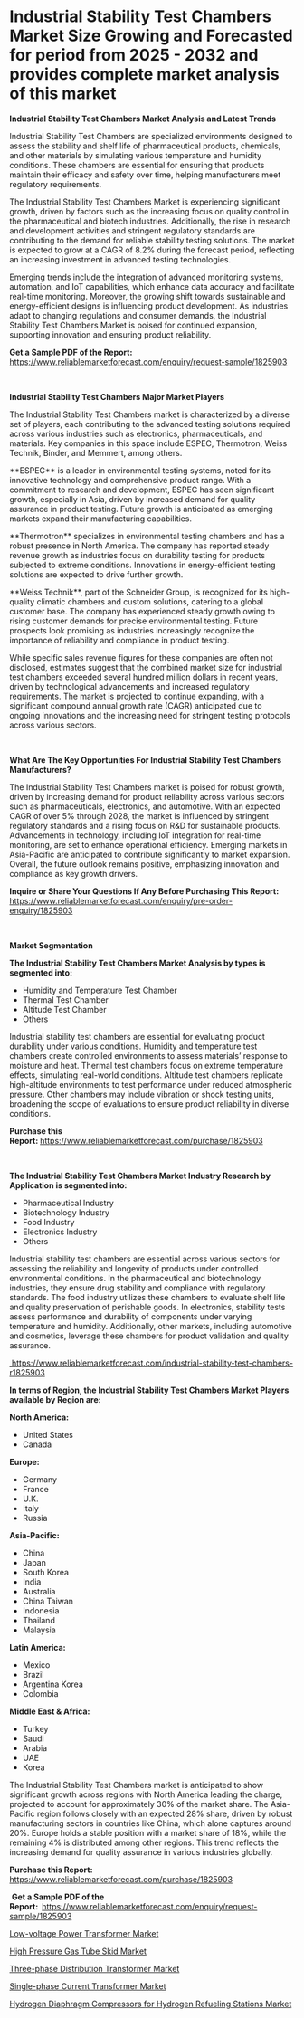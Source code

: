 <p><h1>Industrial Stability Test Chambers Market Size Growing and Forecasted for period from 2025 - 2032 and provides complete market analysis of this market</h1></p><p><strong>Industrial Stability Test Chambers Market Analysis and Latest Trends</strong></p>
<p><p>Industrial Stability Test Chambers are specialized environments designed to assess the stability and shelf life of pharmaceutical products, chemicals, and other materials by simulating various temperature and humidity conditions. These chambers are essential for ensuring that products maintain their efficacy and safety over time, helping manufacturers meet regulatory requirements.</p><p>The Industrial Stability Test Chambers Market is experiencing significant growth, driven by factors such as the increasing focus on quality control in the pharmaceutical and biotech industries. Additionally, the rise in research and development activities and stringent regulatory standards are contributing to the demand for reliable stability testing solutions. The market is expected to grow at a CAGR of 8.2% during the forecast period, reflecting an increasing investment in advanced testing technologies.</p><p>Emerging trends include the integration of advanced monitoring systems, automation, and IoT capabilities, which enhance data accuracy and facilitate real-time monitoring. Moreover, the growing shift towards sustainable and energy-efficient designs is influencing product development. As industries adapt to changing regulations and consumer demands, the Industrial Stability Test Chambers Market is poised for continued expansion, supporting innovation and ensuring product reliability.</p></p>
<p><strong>Get a Sample PDF of the Report:&nbsp;</strong> <a href="https://www.reliablemarketforecast.com/enquiry/request-sample/1825903?utm_campaign=3175&utm_medium=2&utm_source=Github&utm_content=ia&utm_term=12042025&utm_id=industrial-stability-test-chambers">https://www.reliablemarketforecast.com/enquiry/request-sample/1825903</a></p>
<p>&nbsp;</p>
<p><strong>Industrial Stability Test Chambers Major Market Players</strong></p>
<p><p>The Industrial Stability Test Chambers market is characterized by a diverse set of players, each contributing to the advanced testing solutions required across various industries such as electronics, pharmaceuticals, and materials. Key companies in this space include ESPEC, Thermotron, Weiss Technik, Binder, and Memmert, among others.</p><p>**ESPEC** is a leader in environmental testing systems, noted for its innovative technology and comprehensive product range. With a commitment to research and development, ESPEC has seen significant growth, especially in Asia, driven by increased demand for quality assurance in product testing. Future growth is anticipated as emerging markets expand their manufacturing capabilities.</p><p>**Thermotron** specializes in environmental testing chambers and has a robust presence in North America. The company has reported steady revenue growth as industries focus on durability testing for products subjected to extreme conditions. Innovations in energy-efficient testing solutions are expected to drive further growth.</p><p>**Weiss Technik**, part of the Schneider Group, is recognized for its high-quality climatic chambers and custom solutions, catering to a global customer base. The company has experienced steady growth owing to rising customer demands for precise environmental testing. Future prospects look promising as industries increasingly recognize the importance of reliability and compliance in product testing.</p><p>While specific sales revenue figures for these companies are often not disclosed, estimates suggest that the combined market size for industrial test chambers exceeded several hundred million dollars in recent years, driven by technological advancements and increased regulatory requirements. The market is projected to continue expanding, with a significant compound annual growth rate (CAGR) anticipated due to ongoing innovations and the increasing need for stringent testing protocols across various sectors.</p></p>
<p>&nbsp;</p>
<p><strong>What Are The Key Opportunities For Industrial Stability Test Chambers Manufacturers?</strong></p>
<p><p>The Industrial Stability Test Chambers market is poised for robust growth, driven by increasing demand for product reliability across various sectors such as pharmaceuticals, electronics, and automotive. With an expected CAGR of over 5% through 2028, the market is influenced by stringent regulatory standards and a rising focus on R&D for sustainable products. Advancements in technology, including IoT integration for real-time monitoring, are set to enhance operational efficiency. Emerging markets in Asia-Pacific are anticipated to contribute significantly to market expansion. Overall, the future outlook remains positive, emphasizing innovation and compliance as key growth drivers.</p></p>
<p><strong>Inquire or Share Your Questions If Any Before Purchasing This Report:</strong> <a href="https://www.reliablemarketforecast.com/enquiry/pre-order-enquiry/1825903?utm_campaign=3175&utm_medium=2&utm_source=Github&utm_content=ia&utm_term=12042025&utm_id=industrial-stability-test-chambers">https://www.reliablemarketforecast.com/enquiry/pre-order-enquiry/1825903</a></p>
<p>&nbsp;</p>
<p><strong>Market Segmentation</strong></p>
<p><strong>The Industrial Stability Test Chambers Market Analysis by types is segmented into:</strong></p>
<p><ul><li>Humidity and Temperature Test Chamber</li><li>Thermal Test Chamber</li><li>Altitude Test Chamber</li><li>Others</li></ul></p>
<p><p>Industrial stability test chambers are essential for evaluating product durability under various conditions. Humidity and temperature test chambers create controlled environments to assess materials’ response to moisture and heat. Thermal test chambers focus on extreme temperature effects, simulating real-world conditions. Altitude test chambers replicate high-altitude environments to test performance under reduced atmospheric pressure. Other chambers may include vibration or shock testing units, broadening the scope of evaluations to ensure product reliability in diverse conditions.</p></p>
<p><strong>Purchase this Report:&nbsp;</strong><a href="https://www.reliablemarketforecast.com/purchase/1825903?utm_campaign=3175&utm_medium=2&utm_source=Github&utm_content=ia&utm_term=12042025&utm_id=industrial-stability-test-chambers">https://www.reliablemarketforecast.com/purchase/1825903</a></p>
<p>&nbsp;</p>
<p><strong>The Industrial Stability Test Chambers Market Industry Research by Application is segmented into:</strong></p>
<p><ul><li>Pharmaceutical Industry</li><li>Biotechnology Industry</li><li>Food Industry</li><li>Electronics Industry</li><li>Others</li></ul></p>
<p><p>Industrial stability test chambers are essential across various sectors for assessing the reliability and longevity of products under controlled environmental conditions. In the pharmaceutical and biotechnology industries, they ensure drug stability and compliance with regulatory standards. The food industry utilizes these chambers to evaluate shelf life and quality preservation of perishable goods. In electronics, stability tests assess performance and durability of components under varying temperature and humidity. Additionally, other markets, including automotive and cosmetics, leverage these chambers for product validation and quality assurance.</p></p>
<p><a href="https://www.reliablemarketforecast.com/industrial-stability-test-chambers-r1825903?utm_campaign=3175&utm_medium=2&utm_source=Github&utm_content=ia&utm_term=12042025&utm_id=industrial-stability-test-chambers">&nbsp;https://www.reliablemarketforecast.com/industrial-stability-test-chambers-r1825903</a></p>
<p><strong>In terms of Region, the Industrial Stability Test Chambers Market Players available by Region are:</strong></p>
<p>
    <p> <strong> North America: </strong>
        <ul>
            <li>United States</li>
            <li>Canada</li>
        </ul>
        </p> 
    <p> <strong> Europe: </strong>
        <ul>
            <li>Germany</li>
            <li>France</li>
            <li>U.K.</li>
            <li>Italy</li>
            <li>Russia</li>
        </ul>
        </p> 
    <p> <strong> Asia-Pacific: </strong>
        <ul>
            <li>China</li>
            <li>Japan</li>
            <li>South Korea</li>
            <li>India</li>
            <li>Australia</li>
            <li>China Taiwan</li>
            <li>Indonesia</li>
            <li>Thailand</li>
            <li>Malaysia</li>
        </ul>
        </p> 
    <p> <strong> Latin America: </strong>
        <ul>
            <li>Mexico</li>
            <li>Brazil</li>
            <li>Argentina Korea</li>
            <li>Colombia</li>
        </ul>
        </p> 
    <p> <strong> Middle East & Africa: </strong>
        <ul>
            <li>Turkey</li>
            <li>Saudi</li>
            <li>Arabia</li>
            <li>UAE</li>
            <li>Korea</li>
        </ul>
    </p>
    </p>
<p><p>The Industrial Stability Test Chambers market is anticipated to show significant growth across regions with North America leading the charge, projected to account for approximately 30% of the market share. The Asia-Pacific region follows closely with an expected 28% share, driven by robust manufacturing sectors in countries like China, which alone captures around 20%. Europe holds a stable position with a market share of 18%, while the remaining 4% is distributed among other regions. This trend reflects the increasing demand for quality assurance in various industries globally.</p></p>
<p><strong>Purchase this Report: </strong><a href="https://www.reliablemarketforecast.com/purchase/1825903?utm_campaign=3175&utm_medium=2&utm_source=Github&utm_content=ia&utm_term=12042025&utm_id=industrial-stability-test-chambers">https://www.reliablemarketforecast.com/purchase/1825903</a></p>
<p>&nbsp;<strong>Get a Sample PDF of the Report:&nbsp;&nbsp;</strong><a href="https://www.reliablemarketforecast.com/enquiry/request-sample/1825903?utm_campaign=3175&utm_medium=2&utm_source=Github&utm_content=ia&utm_term=12042025&utm_id=industrial-stability-test-chambers">https://www.reliablemarketforecast.com/enquiry/request-sample/1825903</a></p>
<p><strong></strong></p>
<p><p><a href="https://github.com/timayuethem/Market-Research-Report-List-1/blob/main/low-voltage-power-transformer-market.md?utm_campaign=3175&utm_medium=2&utm_source=Github&utm_content=ia&utm_term=12042025&utm_id=industrial-stability-test-chambers">Low-voltage Power Transformer Market</a></p><p><a href="https://github.com/nicoytabiz7/Market-Research-Report-List-1/blob/main/high-pressure-gas-tube-skid-market.md?utm_campaign=3175&utm_medium=2&utm_source=Github&utm_content=ia&utm_term=12042025&utm_id=industrial-stability-test-chambers">High Pressure Gas Tube Skid Market</a></p><p><a href="https://github.com/sekohlorik/Market-Research-Report-List-1/blob/main/three-phase-distribution-transformer-market.md?utm_campaign=3175&utm_medium=2&utm_source=Github&utm_content=ia&utm_term=12042025&utm_id=industrial-stability-test-chambers">Three-phase Distribution Transformer Market</a></p><p><a href="https://github.com/brabolyrah3h/Market-Research-Report-List-1/blob/main/single-phase-current-transformer-market.md?utm_campaign=3175&utm_medium=2&utm_source=Github&utm_content=ia&utm_term=12042025&utm_id=industrial-stability-test-chambers">Single-phase Current Transformer Market</a></p><p><a href="https://github.com/avirsuckra/Market-Research-Report-List-1/blob/main/hydrogen-diaphragm-compressors-for-hydrogen-refueling-stations-market.md?utm_campaign=3175&utm_medium=2&utm_source=Github&utm_content=ia&utm_term=12042025&utm_id=industrial-stability-test-chambers">Hydrogen Diaphragm Compressors for Hydrogen Refueling Stations Market</a></p></p>